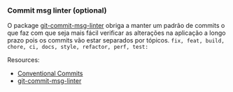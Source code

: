 ### Commit msg linter (optional)

O package [git-commit-msg-linter](https://www.npmjs.com/package/git-commit-msg-linter) obriga a manter um padrão de commits o que faz com que seja mais fácil verificar as alterações na aplicação a longo prazo pois os commits vão estar separados por tópicos. `fix, feat, build, chore, ci, docs, style, refactor, perf, test:`

Resources:

- [Conventional Commits](https://www.conventionalcommits.org/en/v1.0.0/)
- [git-commit-msg-linter](https://www.npmjs.com/package/git-commit-msg-linter)
